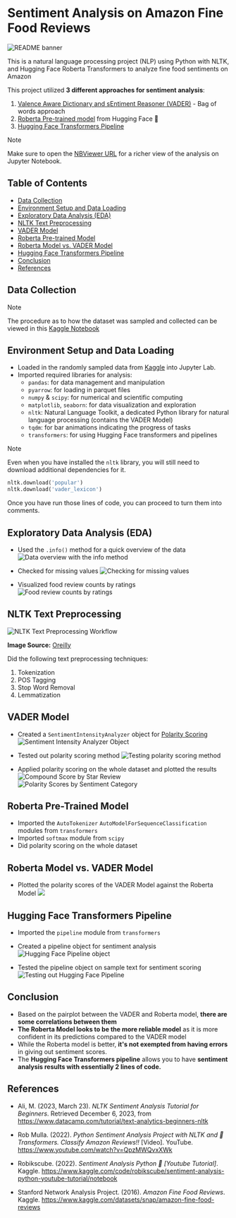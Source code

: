 
# Sentiment Analysis on Amazon Fine Food Reviews

![README banner](./images/writing_for_food_on_amazon.jpg)

This is a natural language processing project (NLP) using Python with NLTK, and Hugging Face Roberta Transformers to analyze fine food sentiments on Amazon

This project utilized **3 different approaches for sentiment analysis**:

1. [Valence Aware Dictionary and sEntiment Reasoner (VADER)](#VADER-Model) - Bag of words approach
2. [Roberta Pre-trained model](#Roberta-Pre-trained-Model) from Hugging Face 🤗  
3. [Hugging Face Transformers Pipeline](#Hugging-Face-Transformers-Pipeline)

> [!Note]
> Make sure to open the [NBViewer URL](https://nbviewer.org/github/jpsam07/sentiment-analysis-on-amazon-fine-food-reviews/blob/e9130bfdc2d364b0f996130395b9496021866dfc/notebook.ipynb) for a richer view of the analysis on Jupyter Notebook.

## Table of Contents

- [Data Collection](#data-collection)
- [Environment Setup and Data Loading](#environment-setup-and-data-loading)
- [Exploratory Data Analysis (EDA)](#exploratory-data-analysis-eda)
- [NLTK Text Preprocessing](#nltk-text-preprocessing)
- [VADER Model](#vader-model)
- [Roberta Pre-trained Model](#roberta-pre-trained-model)
- [Roberta Model vs. VADER Model](#roberta-model-vs-vader-model)
- [Hugging Face Transformers Pipeline](#hugging-face-transformers-pipeline)
- [Conclusion](#conclusion)
- [References](#references)

## Data Collection

> [!NOTE]
> The procedure as to how the dataset was sampled and collected can be viewed in this [Kaggle Notebook](https://www.kaggle.com/code/joaquinsamson/preparing-data-for-sentiment-analysis)
## Environment Setup and Data Loading

- Loaded in the randomly sampled data from [Kaggle](https://www.kaggle.com/code/joaquinsamson/preparing-data-for-sentiment-analysis) into Jupyter Lab.
- Imported required libraries for analysis:
	- `pandas`: for data management and manipulation
	- `pyarrow`: for loading in parquet files
	- `numpy` & `scipy`: for numerical and scientific computing
	- `matplotlib`, `seaborn`: for data visualization and exploration
	- `nltk`: Natural Language Toolkit, a dedicated Python library for natural language processing (contains the VADER Model)
	- `tqdm`: for bar animations indicating the progress of tasks
	- `transformers`: for using Hugging Face transformers and pipelines

> [!NOTE] 
> Even when you have installed the `nltk` library, you will still need to download additional dependencies for it.

```python
nltk.download('popular') 
nltk.download('vader_lexicon')
```

Once you have run those lines of code, you can proceed to turn them into comments.

## Exploratory Data Analysis (EDA)

- Used the `.info()` method for a quick overview of the data
![Data overview with the info method](./images/data_overview_with_info_method.png)

- Checked for missing values
![Checking for missing values](./images/checking_for_missing_values.png)

- Visualized food review counts by ratings
![Food review counts by ratings](./images/food_review_counts_by_ratings.png)

## NLTK Text Preprocessing

![NLTK Text Preprocessing Workflow](./images/nltk_text_preprocessing_workflow.png)

**Image Source:** [Oreilly](https://www.oreilly.com/api/v2/epubs/9781492074076/files/assets/btap_0401.png)

Did the following text preprocessing techniques:

1. Tokenization
2. POS Tagging
3. Stop Word Removal
4. Lemmatization

## VADER Model

- Created a `SentimentIntensityAnalyzer` object for [Polarity Scoring](#polarity-scoring)
![Sentiment Intensity Analyzer Object](./images/sia_object.png)

- Tested out polarity scoring method
![Testing polarity scoring method](./images/testing_polarity_scoring_method.png)

- Applied polarity scoring on the whole dataset and plotted the results
![Compound Score by Star Review](./images/vader_compound_score_by_star_review.png)
![Polarity Scores by Sentiment Category](./images/vader_polarity_scores_by_sentiment_category.png)

## Roberta Pre-Trained Model

- Imported the `AutoTokenizer`  `AutoModelForSequenceClassification` modules from `transformers`
- Imported `softmax` module from `scipy`
- Did polarity scoring on the whole dataset


## Roberta Model vs. VADER Model

- Plotted the polarity scores of the VADER Model against the Roberta Model
![](./images/vader_vs_roberta_model_pairplot.png)

## Hugging Face Transformers Pipeline

- Imported the `pipeline` module from `transformers`
- Created a pipeline object for sentiment analysis
![Hugging Face Pipeline object](./images/huggingface_pipeline_object.png)

- Tested the pipeline object on sample text for sentiment scoring
![Testing out Hugging Face Pipeline](./images/testing_out_huggingface_pipeline.png)

## Conclusion

- Based on the pairplot between the VADER and Roberta model, **there are some correlations between them**
- **The Roberta Model looks to be the more reliable model** as it is more confident in its predictions compared to the VADER model
- While the Roberta model is better, **it's not exempted from having errors** in giving out sentiment scores.
- The **Hugging Face Transformers pipeline** allows you to have **sentiment analysis results with essentially 2 lines of code.**

## References

- Ali, M. (2023, March 23). _NLTK Sentiment Analysis Tutorial for Beginners_. Retrieved December 6, 2023, from https://www.datacamp.com/tutorial/text-analytics-beginners-nltk

- Rob Mulla. (2022). _Python Sentiment Analysis Project with NLTK and 🤗 Transformers. Classify Amazon Reviews!!_ [Video]. YouTube. https://www.youtube.com/watch?v=QpzMWQvxXWk

- Robikscube. (2022). _Sentiment Analysis Python 🤗 [Youtube Tutorial]_. Kaggle. https://www.kaggle.com/code/robikscube/sentiment-analysis-python-youtube-tutorial/notebook

- Stanford Network Analysis Project. (2016). _Amazon Fine Food Reviews_. Kaggle. https://www.kaggle.com/datasets/snap/amazon-fine-food-reviews
